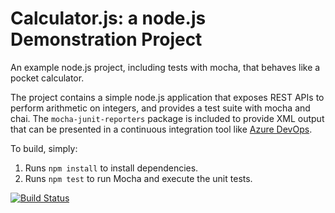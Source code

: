 Calculator.js: a node.js Demonstration Project
==============================================
An example node.js project, including tests with mocha, that behaves like
a pocket calculator.

The project contains a simple node.js application that exposes REST APIs
to perform arithmetic on integers, and provides a test suite with mocha
and chai.  The `mocha-junit-reporters` package is included to provide XML
output that can be presented in a continuous integration tool like
[Azure DevOps](https://azure.com/devops).

To build, simply:

1. Runs `npm install` to install dependencies.
2. Runs `npm test` to run Mocha and execute the unit tests.


[![Build Status](https://dev.azure.com/shoghiaz400/Integrating%20External%20Source%20Control%20with%20Azure%20Pipelines/_apis/build/status/shoghi1017.calculator?branchName=master)](https://dev.azure.com/shoghiaz400/Integrating%20External%20Source%20Control%20with%20Azure%20Pipelines/_build/latest?definitionId=4&branchName=master)

